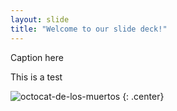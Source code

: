 ```yaml
---
layout: slide
title: "Welcome to our slide deck!"
---
```


Caption here

This is a test

![octocat-de-los-muertos](https://octodex.github.com/images/octocat-de-los-muertos.jpg)
{: .center}
